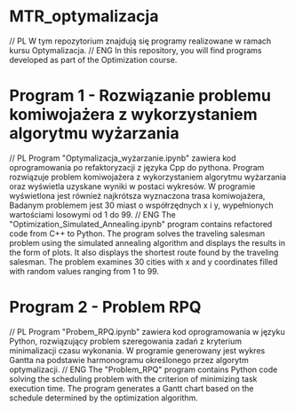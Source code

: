 # MTR_optymalizacja
// PL
W tym repozytorium znajdują się programy realizowane w ramach kursu Optymalizacja.
// ENG
In this repository, you will find programs developed as part of the Optimization course.

# Program 1 - Rozwiązanie problemu komiwojażera z wykorzystaniem algorytmu wyżarzania
// PL
Program "Optymalizacja_wyżarzanie.ipynb" zawiera kod oprogramowania po refaktoryzacji z języka Cpp do pythona. Program rozwiązuje problem komiwojażera z wykorzystaniem algorytmu wyżarzania oraz wyświetla uzyskane wyniki w postaci wykresów. W programie wyświetlona jest również najkrótsza wyznaczona trasa komiwojażera, Badanym problemem jest 30 miast o współrzędnych x i y, wypełnionych wartościami losowymi od 1 do 99.
// ENG
The "Optimization_Simulated_Annealing.ipynb" program contains refactored code from C++ to Python. The program solves the traveling salesman problem using the simulated annealing algorithm and displays the results in the form of plots. It also displays the shortest route found by the traveling salesman. The problem examines 30 cities with x and y coordinates filled with random values ranging from 1 to 99.

# Program 2 - Problem RPQ
// PL
Program "Probem_RPQ.ipynb" zawiera kod oprogramowania w języku Python, rozwiązujący problem szeregowania zadań z kryterium minimalizacji czasu wykonania. W programie generowany jest wykres Gantta na podstawie harmonogramu określonego przez algorytm optymalizacji.
// ENG
The "Problem_RPQ" program contains Python code solving the scheduling problem with the criterion of minimizing task execution time. The program generates a Gantt chart based on the schedule determined by the optimization algorithm.
